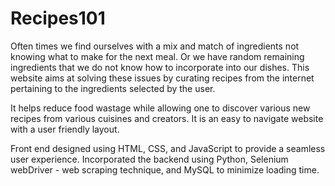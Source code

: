 # Recipes101

Often times we find ourselves with a mix and match of ingredients not knowing what to make for the next meal. Or we have random remaining ingredients that we do not know how to incorporate into our dishes. This website aims at solving these issues by curating recipes from the internet pertaining to the ingredients selected by the user.

It helps reduce food wastage while allowing one to discover various new recipes from various cuisines and creators. It is an easy to navigate website with a user friendly layout.

Front end designed using HTML, CSS, and JavaScript to provide a seamless user experience.
Incorporated the backend using Python, Selenium webDriver - web scraping technique, and MySQL to minimize loading time.
